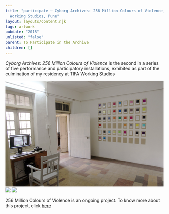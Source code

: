 ```yaml
---
title: "participate ~ Cyborg Archives: 256 Million Colours of Violence, TIFA
  Working Studios, Pune"
layout: layouts/content.njk
tags: artwork
pubdate: "2018"
unlisted: "false"
parent: To Participate in the Archive
children: []
---
```

_Cyborg Archives: 256 Million Colours of Violence_ is the second in a series of five performance and participatory installations, exhibited as part of the culmination of my residency at TIFA Working Studios

![Installation view: Cyborg Archive: 256 Million Colours of Violence, 2018, ARTEL 2018, TIFA Working Studios](/static/img/ali-akbar-mehta_installation-view-01_cyborg-archive-256-million-colours-of-violence_tifa-working-studios_2018.jpg)
![](/static/img/ali-akbar-mehta_installation-view-03_cyborg-archive-256-million-colours-of-violence_tifa-working-studios_2018.jpg)
![](/static/img/ali-akbar-mehta_installation-view-of-wall-01_cyborg-archive-256-million-colours-of-violence_tifa-working-studios_2018.jpg)

256 Million Colours of Violence is an ongoing project. To know more about this project, click [here](https://aliakbarmehta.com/content/256-million-colours-of-violence)
